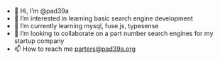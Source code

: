 - 👋 Hi, I’m @pad39a
- 👀 I’m interested in learning basic search engine development
- 🌱 I’m currently learning mysql, fuse.js, typesense
- 💞️ I’m looking to collaborate on a part number search engines for my startup company 
- 📫 How to reach me parters@pad39a.org

<!---
pad39a/pad39a is a ✨ special ✨ repository because its `README.md` (this file) appears on your GitHub profile.
You can click the Preview link to take a look at your changes.
--->
